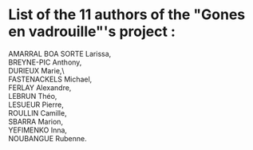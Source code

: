 # List of the 11 authors of the "Gones en vadrouille"'s project :
AMARRAL BOA SORTE Larissa,\
BREYNE-PIC Anthony,\
DURIEUX Marie,\  
FASTENACKELS Michael,\
FERLAY Alexandre,\
LEBRUN Théo,\
LESUEUR Pierre,\
ROULLIN Camille,\
SBARRA Marion,\
YEFIMENKO Inna,\
NOUBANGUE Rubenne.
